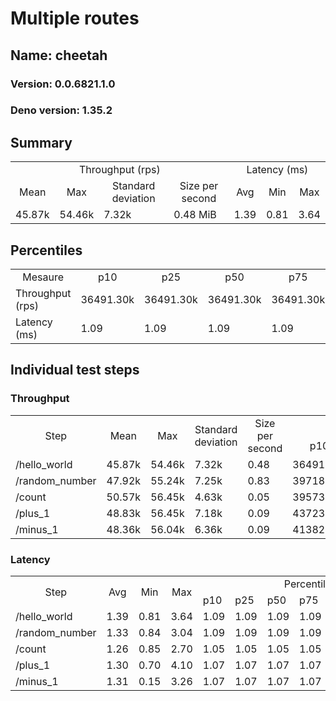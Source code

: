 # Multiple routes
## Name: cheetah 

### Version: 0.0.6821.1.0
### Deno version: 1.35.2

## Summary
<table>
<tr>
    <td align="center" colspan="4">Throughput (rps)</td>
    <td align="center" colspan="3">Latency (ms)</td>
</tr>
<tr>
    <td align="center">Mean</td>
    <td align="center">Max</td>
    <td align="center">Standard deviation</td>
    <td align="center">Size per second</td>
    <td align="center">Avg</td>
    <td align="center">Min</td>
    <td align="center">Max</td>
</tr>
<tr>
    <td>45.87k</td>
    <td>54.46k</td>
    <td>7.32k</td>
    <td>0.48 MiB</td>
    <td>1.39</td>
    <td>0.81</td>
    <td>3.64</td>
</tr>
</table>

## Percentiles

<table>
<tr>
  <td align="center">Mesaure</td>
  <td align="center">p10</td>
  <td align="center">p25</td>
  <td align="center">p50</td>
  <td align="center">p75</td>
  <td align="center">p90</td>
  <td align="center">p95</td>
  <td align="center">p99</td>
</tr>
<tr>
  <td>Throughput (rps)</td>
  <td>36491.30k</td>
  <td>36491.30k</td>
  <td>36491.30k</td>
  <td>36491.30k</td>
  <td>53715.52k</td>
  <td>54326.69k</td>
  <td>54461.13k</td>
</tr>
<tr>
  <td>Latency (ms)</td>
  <td>1.09</td>
  <td>1.09</td>
  <td>1.09</td>
  <td>1.09</td>
  <td>1.72</td>
  <td>1.89</td>
  <td>2.57</td>
</tr>
</table>

## Individual test steps

### Throughput

<table>
<tr>
  <td align="center" rowspan="2">Step</td>
  <td align="center" rowspan="2">Mean</td>
  <td align="center" rowspan="2">Max</td>
  <td align="center" rowspan="2">Standard deviation</td>
  <td align="center" rowspan="2">Size per second</td>
  <td align="center" colspan="7">Percentiles</td>
</tr>
<tr>
  <!-- still Step -->
  <!-- still Mean -->
  <!-- still Max -->
  <!-- still Standard deviation -->
  <!-- still Size per second -->
  <td align="center">p10</td>
  <td align="center">p25</td>
  <td align="center">p50</td>
  <td align="center">p75</td>
  <td align="center">p90</td>
  <td align="center">p95</td>
  <td align="center">p99</td>
</tr>
<tr>
  <td>/hello_world</td>
  <td>45.87k</td>
  <td>54.46k</td>
  <td>7.32k</td>
  <td>0.48</td>
  <td>36491.30k</td>
  <td>36491.30k</td>
  <td>36491.30k</td>
  <td>36491.30k</td>
  <td>53715.52k</td>
  <td>54326.69k</td>
  <td>54461.13k</td>
</tr><tr>
  <td>/random_number</td>
  <td>47.92k</td>
  <td>55.24k</td>
  <td>7.25k</td>
  <td>0.83</td>
  <td>39718.41k</td>
  <td>39718.41k</td>
  <td>39718.41k</td>
  <td>39718.41k</td>
  <td>53665.64k</td>
  <td>54200.38k</td>
  <td>55242.82k</td>
</tr><tr>
  <td>/count</td>
  <td>50.57k</td>
  <td>56.45k</td>
  <td>4.63k</td>
  <td>0.05</td>
  <td>39573.17k</td>
  <td>39573.17k</td>
  <td>39573.17k</td>
  <td>39573.17k</td>
  <td>56246.05k</td>
  <td>56446.28k</td>
  <td>56446.28k</td>
</tr><tr>
  <td>/plus_1</td>
  <td>48.83k</td>
  <td>56.45k</td>
  <td>7.18k</td>
  <td>0.09</td>
  <td>43723.53k</td>
  <td>43723.53k</td>
  <td>43723.53k</td>
  <td>43723.53k</td>
  <td>55060.90k</td>
  <td>55891.48k</td>
  <td>56447.21k</td>
</tr><tr>
  <td>/minus_1</td>
  <td>48.36k</td>
  <td>56.04k</td>
  <td>6.36k</td>
  <td>0.09</td>
  <td>41382.18k</td>
  <td>41382.18k</td>
  <td>41382.18k</td>
  <td>41382.18k</td>
  <td>54632.18k</td>
  <td>55295.57k</td>
  <td>56036.54k</td>
</tr></table>

### Latency

<table>
<tr>
  <td align="center" rowspan="2">Step</td>
  <td align="center" rowspan="2">Avg</td>
  <td align="center" rowspan="2">Min</td>
  <td align="center" rowspan="2">Max</td>
  <td align="center" colspan="7">Percentiles</td>
</tr>
<tr>
  <!-- still Avg -->
  <!-- still Min -->
  <!-- still Max -->
  <td>p10</td>
  <td>p25</td>
  <td>p50</td>
  <td>p75</td>
  <td>p90</td>
  <td>p95</td>
  <td>p99</td>
</tr>
<tr>
  <td>/hello_world</td>
  <td>1.39</td>
  <td>0.81</td>
  <td>3.64</td>
  <td>1.09</td>
  <td>1.09</td>
  <td>1.09</td>
  <td>1.09</td>
  <td>1.72</td>
  <td>1.89</td>
  <td>2.57</td>
</tr><tr>
  <td>/random_number</td>
  <td>1.33</td>
  <td>0.84</td>
  <td>3.04</td>
  <td>1.09</td>
  <td>1.09</td>
  <td>1.09</td>
  <td>1.09</td>
  <td>1.64</td>
  <td>1.82</td>
  <td>2.40</td>
</tr><tr>
  <td>/count</td>
  <td>1.26</td>
  <td>0.85</td>
  <td>2.70</td>
  <td>1.05</td>
  <td>1.05</td>
  <td>1.05</td>
  <td>1.05</td>
  <td>1.55</td>
  <td>1.81</td>
  <td>2.14</td>
</tr><tr>
  <td>/plus_1</td>
  <td>1.30</td>
  <td>0.70</td>
  <td>4.10</td>
  <td>1.07</td>
  <td>1.07</td>
  <td>1.07</td>
  <td>1.07</td>
  <td>1.57</td>
  <td>1.68</td>
  <td>2.47</td>
</tr><tr>
  <td>/minus_1</td>
  <td>1.31</td>
  <td>0.15</td>
  <td>3.26</td>
  <td>1.07</td>
  <td>1.07</td>
  <td>1.07</td>
  <td>1.07</td>
  <td>1.60</td>
  <td>1.79</td>
  <td>2.24</td>
</tr></table>